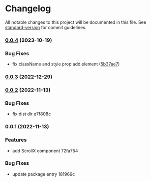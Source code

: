 # Changelog

All notable changes to this project will be documented in this file. See [standard-version](https://github.com/conventional-changelog/standard-version) for commit guidelines.

### [0.0.4](https://github.com/xiefenga/scroll-x/compare/v0.0.3...v0.0.4) (2023-10-19)


### Bug Fixes

* fix className and style prop add element ([5b37ae7](https://github.com/xiefenga/scroll-x/commit/5b37ae70b63e8932f0171bfc4dc393d4c4f96542))

### [0.0.3](https://github.com/xiefenga/scroll-x/compare/v0.0.2...v0.0.3) (2022-12-29)

### [0.0.2](///compare/v0.0.1...v0.0.2) (2022-11-13)


### Bug Fixes

* fix dist dir e7f808c

### 0.0.1 (2022-11-13)


### Features

* add ScrollX component 72fa754


### Bug Fixes

* update package entry 181969c
